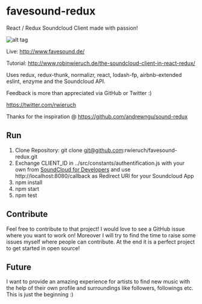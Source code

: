 # favesound-redux

React / Redux Soundcloud Client made with passion!

![alt tag](http://s31.postimg.org/ye3c63nob/Screen_Shot_2016_06_13_at_12_28_12.png)

Live: http://www.favesound.de/

Tutorial: http://www.robinwieruch.de/the-soundcloud-client-in-react-redux/

Uses redux, redux-thunk, normalizr, react, lodash-fp, airbnb-extended eslint, enzyme and the Soundcloud API.

Feedback is more than appreciated via GitHub or Twitter :)

https://twitter.com/rwieruch

Thanks for the inspiration @ https://github.com/andrewngu/sound-redux

## Run

1. Clone Repository: git clone git@github.com:rwieruch/favesound-redux.git
2. Exchange CLIENT_ID in ../src/constants/authentification.js with your own from [SoundCloud for Developers](https://developers.soundcloud.com/) and use http://localhost:8080/callback as Redirect URI for your Soundcloud App
3. npm install
4. npm start
5. npm test

## Contribute

Feel free to contribute to that project! I would love to see a GitHub issue where you want to work on! Moreover I will try to find the time to raise some issues myself where people can contribute. At the end it is a perfect project to get started in open source!

## Future

I want to provide an amazing experience for artists to find new music with the help of their own profile and surroundings like followers, followings etc. This is just the beginning :)
